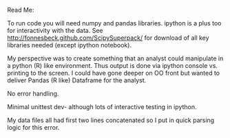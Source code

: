 Read Me:

To run code you will need numpy and pandas libraries. ipython is a plus too for interactivity with the data. See http://fonnesbeck.github.com/ScipySuperpack/ for download of all key libraries needed (except ipython notebook).

My perspective was to create something that an analyst could manipulate in a python (R) like environment. Thus output is done via ipython console vs. printing to the screen. I could have gone deeper on OO front but wanted to deliver Pandas (R like) Dataframe for the analyst. 

No error handling.

Minimal unittest dev- although lots of interactive testing in ipython.

My data files all had first two lines concatenated so I put in quick parsing logic for this error.



